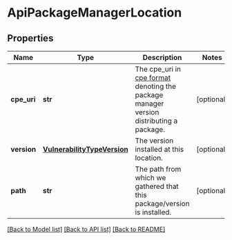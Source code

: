 # ApiPackageManagerLocation

## Properties
Name | Type | Description | Notes
------------ | ------------- | ------------- | -------------
**cpe_uri** | **str** | The cpe_uri in [cpe format](https://cpe.mitre.org/specification/) denoting the package manager version distributing a package. | [optional] 
**version** | [**VulnerabilityTypeVersion**](VulnerabilityTypeVersion.md) | The version installed at this location. | [optional] 
**path** | **str** | The path from which we gathered that this package/version is installed. | [optional] 

[[Back to Model list]](../README.md#documentation-for-models) [[Back to API list]](../README.md#documentation-for-api-endpoints) [[Back to README]](../README.md)


